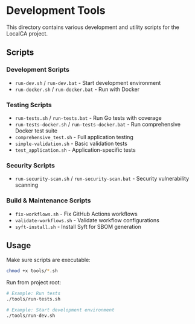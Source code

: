 # Development Tools

This directory contains various development and utility scripts for the LocalCA project.

## Scripts

### Development Scripts
- `run-dev.sh` / `run-dev.bat` - Start development environment
- `run-docker.sh` / `run-docker.bat` - Run with Docker

### Testing Scripts
- `run-tests.sh` / `run-tests.bat` - Run Go tests with coverage
- `run-tests-docker.sh` / `run-tests-docker.bat` - Run comprehensive Docker test suite
- `comprehensive_test.sh` - Full application testing
- `simple-validation.sh` - Basic validation tests
- `test_application.sh` - Application-specific tests

### Security Scripts
- `run-security-scan.sh` / `run-security-scan.bat` - Security vulnerability scanning

### Build & Maintenance Scripts
- `fix-workflows.sh` - Fix GitHub Actions workflows
- `validate-workflows.sh` - Validate workflow configurations
- `syft-install.sh` - Install Syft for SBOM generation

## Usage

Make sure scripts are executable:
```bash
chmod +x tools/*.sh
```

Run from project root:
```bash
# Example: Run tests
./tools/run-tests.sh

# Example: Start development environment
./tools/run-dev.sh
```